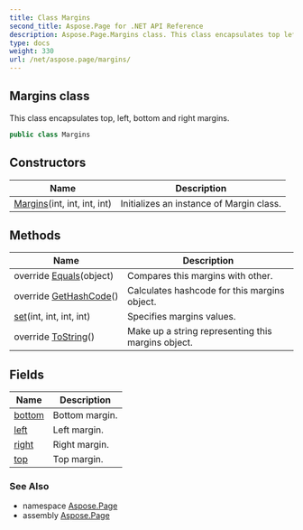 ```yaml
---
title: Class Margins
second_title: Aspose.Page for .NET API Reference
description: Aspose.Page.Margins class. This class encapsulates top left bottom and right margins
type: docs
weight: 330
url: /net/aspose.page/margins/
---
```

## Margins class

This class encapsulates top, left, bottom and right margins.

```csharp
public class Margins
```

## Constructors

| Name | Description |
| --- | --- |
| [Margins](margins/)(int, int, int, int) | Initializes an instance of Margin class. |

## Methods

| Name | Description |
| --- | --- |
| override [Equals](../../aspose.page/margins/equals/)(object) | Compares this margins with other. |
| override [GetHashCode](../../aspose.page/margins/gethashcode/)() | Calculates hashcode for this margins object. |
| [set](../../aspose.page/margins/set/)(int, int, int, int) | Specifies margins values. |
| override [ToString](../../aspose.page/margins/tostring/)() | Make up a string representing this margins object. |

## Fields

| Name | Description |
| --- | --- |
| [bottom](../../aspose.page/margins/bottom/) | Bottom margin. |
| [left](../../aspose.page/margins/left/) | Left margin. |
| [right](../../aspose.page/margins/right/) | Right margin. |
| [top](../../aspose.page/margins/top/) | Top margin. |

### See Also

* namespace [Aspose.Page](../../aspose.page/)
* assembly [Aspose.Page](../../)


